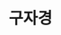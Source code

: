 ---
layout: hubs
key: Q12585524
title: 구자경
name: 구자경
image: 
description: 대한민국의 기업인
score: 3.639781527466434e-05
degree: 4
---